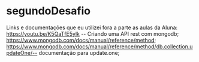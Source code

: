 # segundoDesafio
Links e documentações que eu utilizei fora a parte as aulas da Aluna:
https://youtu.be/K5QaTfE5ylk -- Criando uma API rest com mongodb;
https://www.mongodb.com/docs/manual/reference/method;
https://www.mongodb.com/docs/manual/reference/method/db.collection.updateOne/-- documentação para update.one;
